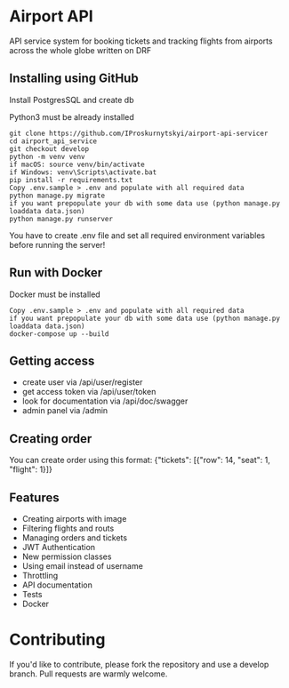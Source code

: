 # Airport API 

API service system for booking tickets and tracking flights from airports across the whole globe written on DRF


## Installing using GitHub
Install PostgresSQL and create db

Python3 must be already installed

```shell
git clone https://github.com/IProskurnytskyi/airport-api-servicer
cd airport_api_service
git checkout develop
python -m venv venv
if macOS: source venv/bin/activate
if Windows: venv\Scripts\activate.bat
pip install -r requirements.txt
Copy .env.sample > .env and populate with all required data
python manage.py migrate
if you want prepopulate your db with some data use (python manage.py loaddata data.json)
python manage.py runserver
```
You have to create .env file and set all required environment variables before running the server!

## Run with Docker
Docker must be installed

```shell
Copy .env.sample > .env and populate with all required data
if you want prepopulate your db with some data use (python manage.py loaddata data.json)
docker-compose up --build
```

## Getting access
* create user via /api/user/register
* get access token via /api/user/token
* look for documentation via /api/doc/swagger
* admin panel via /admin

## Creating order
You can create order using this format: {"tickets": [{"row": 14, "seat": 1, "flight": 1}]}

## Features
* Creating airports with image
* Filtering flights and routs
* Managing orders and tickets
* JWT Authentication
* New permission classes
* Using email instead of username
* Throttling
* API documentation
* Tests
* Docker

# Contributing

If you'd like to contribute, please fork the repository and use a develop branch. 
Pull requests are warmly welcome.

